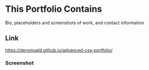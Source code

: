 # This Portfolio Contains

Bio,
placeholders and screenshots of work,
and contact information


## Link
https://deromuald.github.io/advanced-css-portfolio/

###  Screenshot


